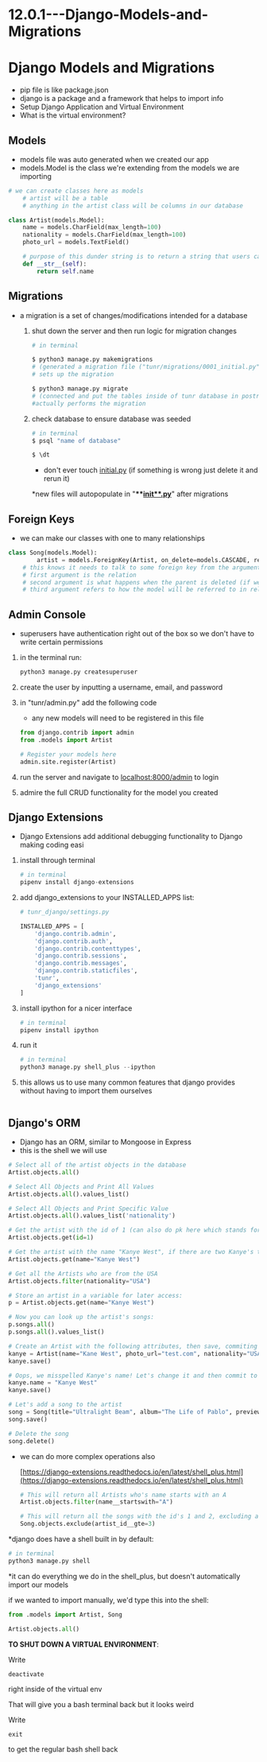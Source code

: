 # 12.0.1---Django-Models-and-Migrations


# Django Models and Migrations

- pip file is like package.json
- django is a package and a framework that helps to import info
- Setup Django Application and Virtual Environment
- What is the virtual environment?

## Models

- models file was auto generated when we created our app
- models.Model is the class we're extending from the models we are importing

```python
# we can create classes here as models
    # artist will be a table
    # anything in the artist class will be columns in our database

class Artist(models.Model):
    name = models.CharField(max_length=100)
    nationality = models.CharField(max_length=100)
    photo_url = models.TextField()

    # purpose of this dunder string is to return a string that users can understand
    def __str__(self):
        return self.name
```

## Migrations

- a migration is a set of changes/modifications intended for a database
    1. shut down the server and then run logic for migration changes

        ```python
        # in terminal

        $ python3 manage.py makemigrations 
        # (generated a migration file ("tunr/migrations/0001_initial.py")that got its data from models.py)
        # sets up the migration

        $ python3 manage.py migrate
        # (connected and put the tables inside of tunr database in postrgres)
        #actually performs the migration
        ```

    2. check database to ensure database was seeded

        ```python
        # in terminal
        $ psql "name of database"

        $ \dt
        ```

        * don't ever touch [initial.py](http://initial.py/) (if something is wrong just delete it and rerun it)

        *new files will autopopulate in "__**[init**.py](http://init.py)__" after migrations

## Foreign Keys

- we can make our classes with one to many relationships

```python
class Song(models.Model):
	    artist = models.ForeignKey(Artist, on_delete=models.CASCADE, related_name="songs")
    # this knows it needs to talk to some foreign key from the arguments we pass in
    # first argument is the relation
    # second argument is what happens when the parent is deleted (if we delete Kanye all of his songs will also be deleted)
    # third argument refers to how the model will be referred to in relation to its parent
```

## Admin Console

- superusers have authentication right out of the box so we don't have to write certain permissions
1. in the terminal run:

    ```python
    python3 manage.py createsuperuser
    ```

2. create the user by inputting a username, email, and password
3. in "tunr/admin.py" add the following code
    - any new models will need to be registered in this file

    ```python
    from django.contrib import admin
    from .models import Artist

    # Register your models here
    admin.site.register(Artist)
    ```

4. run the server and navigate to [localhost:8000/admin](http://localhost:8000/admin) to login
5. admire the full CRUD functionality for the model you created

## Django Extensions

- Django Extensions add additional debugging functionality to Django making coding easi
1. install through terminal

    ```python
    # in terminal
    pipenv install django-extensions
    ```

2. add django_extensions to your INSTALLED_APPS list:

    ```python
    # tunr_django/settings.py

    INSTALLED_APPS = [
        'django.contrib.admin',
        'django.contrib.auth',
        'django.contrib.contenttypes',
        'django.contrib.sessions',
        'django.contrib.messages',
        'django.contrib.staticfiles',
        'tunr',
        'django_extensions'
    ]
    ```

3. install ipython for a nicer interface

    ```python
    # in terminal
    pipenv install ipython
    ```

4. run it

    ```python
    # in terminal
    python3 manage.py shell_plus --ipython
    ```

5. this allows us to use many common features that django provides without having to import them ourselves

    ```python

    ```

## Django's ORM

- Django has an ORM, similar to Mongoose in Express
- this is the shell we will use

```python
# Select all of the artist objects in the database
Artist.objects.all()

# Select All Objects and Print All Values
Artist.objects.all().values_list()

# Select All Objects and Print Specific Value
Artist.objects.all().values_list('nationality')

# Get the artist with the id of 1 (can also do pk here which stands for primary key)
Artist.objects.get(id=1)

# Get the artist with the name "Kanye West", if there are two Kanye's this will error!
Artist.objects.get(name="Kanye West")

# Get all the Artists who are from the USA
Artist.objects.filter(nationality="USA")

# Store an artist in a variable for later access:
p = Artist.objects.get(name="Kanye West")

# Now you can look up the artist's songs:
p.songs.all()
p.songs.all().values_list()

# Create an Artist with the following attributes, then save, commiting it to the database
kanye = Artist(name="Kane West", photo_url="test.com", nationality="USA")
kanye.save()

# Oops, we misspelled Kanye's name! Let's change it and then commit to the DB
kanye.name = "Kanye West"
kanye.save()

# Let's add a song to the artist
song = Song(title="Ultralight Beam", album="The Life of Pablo", preview_url="test.com", artist=kanye)
song.save()

# Delete the song
song.delete()
```

- we can do more complex operations also

    [https://django-extensions.readthedocs.io/en/latest/shell_plus.html](https://django-extensions.readthedocs.io/en/latest/shell_plus.html)

    ```python
    # This will return all Artists who's name starts with an A
    Artist.objects.filter(name__startswith="A")

    # This will return all the songs with the id's 1 and 2, excluding all those equal to or greater than 3
    Song.objects.exclude(artist_id__gte=3)
    ```

*django does have a shell built in by default:

```python
# in terminal
python3 manage.py shell
```

*it can do everything we do in the shell_plus, but doesn't automatically import our models

if we wanted to import manually, we'd type this into the shell:

```python
from .models import Artist, Song

Artist.objects.all()
```

**TO SHUT DOWN A VIRTUAL ENVIRONMENT**:

Write

```
deactivate
```

right inside of the virtual env

That will give you a bash terminal back but it looks weird

Write

```
exit
```

to get the regular bash shell back
